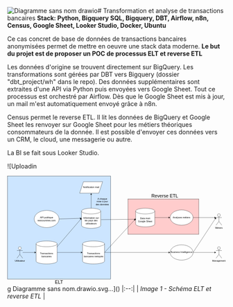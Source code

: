 ![Diagramme sans nom drawio](https://github.com/user-attachments/assets/e4c15486-51a7-4c6b-8646-8259b60a55fe)# Transformation et analyse de transactions bancaires
**Stack: Python, Bigquery SQL, Bigquery, DBT, Airflow, n8n, Census, Google Sheet, Looker Studio, Docker, Ubuntu**

Ce cas concret de base de données de transactions bancaires anonymisées permet de mettre en oeuvre une stack data moderne.
**Le but du projet est de proposer un POC de processus ELT et reverse ETL**

Les données d'origine se trouvent directement sur BigQuery.
Les transformations sont gérées par DBT vers Bigquery (dossier "dbt_project/wh" dans le repo).
Des données supplémentaires sont extraites d'une API via Python puis envoyées vers Google Sheet.
Tout ce processus est orchestré par Airflow.
Dès que le Google Sheet est mis à jour, un mail m'est automatiquement envoyé grâce à n8n.

Census permet le reverse ETL.
Il lit les données de BigQuery et Google Sheet les renvoyer sur Google Sheet pour les métiers théoriques consommateurs de la donnée.
Il est possible d'envoyer ces données vers un CRM, le cloud, une messagerie ou autre.

La BI se fait sous Looker Studio.

![Uploadin<?xml version="1.0" encoding="UTF-8"?>
<!-- Do not edit this file with editors other than draw.io -->
<!DOCTYPE svg PUBLIC "-//W3C//DTD SVG 1.1//EN" "http://www.w3.org/Graphics/SVG/1.1/DTD/svg11.dtd">
<svg xmlns="http://www.w3.org/2000/svg" style="background: transparent; background-color: transparent; color-scheme: light dark;" xmlns:xlink="http://www.w3.org/1999/xlink" version="1.1" width="1141px" height="571px" viewBox="-0.5 -0.5 1141 571" content="&lt;mxfile host=&quot;app.diagrams.net&quot; agent=&quot;Mozilla/5.0 (Windows NT 10.0; Win64; x64) AppleWebKit/537.36 (KHTML, like Gecko) Chrome/135.0.0.0 Safari/537.36&quot; version=&quot;26.2.14&quot;&gt;&#10;  &lt;diagram name=&quot;Page-1&quot; id=&quot;ipD4jxXECs1wtqNWCspB&quot;&gt;&#10;    &lt;mxGraphModel dx=&quot;2253&quot; dy=&quot;789&quot; grid=&quot;1&quot; gridSize=&quot;10&quot; guides=&quot;1&quot; tooltips=&quot;1&quot; connect=&quot;1&quot; arrows=&quot;1&quot; fold=&quot;1&quot; page=&quot;1&quot; pageScale=&quot;1&quot; pageWidth=&quot;827&quot; pageHeight=&quot;1169&quot; math=&quot;0&quot; shadow=&quot;0&quot;&gt;&#10;      &lt;root&gt;&#10;        &lt;mxCell id=&quot;0&quot; /&gt;&#10;        &lt;mxCell id=&quot;1&quot; parent=&quot;0&quot; /&gt;&#10;        &lt;mxCell id=&quot;7yiwhZhiULRrX0j6AgJX-42&quot; value=&quot;&quot; style=&quot;rounded=0;whiteSpace=wrap;html=1;fillColor=#FFCCCC;&quot; vertex=&quot;1&quot; parent=&quot;1&quot;&gt;&#10;          &lt;mxGeometry x=&quot;510&quot; y=&quot;120&quot; width=&quot;370&quot; height=&quot;185&quot; as=&quot;geometry&quot; /&gt;&#10;        &lt;/mxCell&gt;&#10;        &lt;mxCell id=&quot;7yiwhZhiULRrX0j6AgJX-38&quot; value=&quot;&quot; style=&quot;whiteSpace=wrap;html=1;aspect=fixed;fillColor=#CCE5FF;&quot; vertex=&quot;1&quot; parent=&quot;1&quot;&gt;&#10;          &lt;mxGeometry x=&quot;-120&quot; width=&quot;540&quot; height=&quot;540&quot; as=&quot;geometry&quot; /&gt;&#10;        &lt;/mxCell&gt;&#10;        &lt;mxCell id=&quot;7yiwhZhiULRrX0j6AgJX-1&quot; value=&quot;API publique&amp;lt;div&amp;gt;restcountries.com&amp;lt;/div&amp;gt;&quot; style=&quot;ellipse;whiteSpace=wrap;html=1;&quot; vertex=&quot;1&quot; parent=&quot;1&quot;&gt;&#10;          &lt;mxGeometry x=&quot;20&quot; y=&quot;180&quot; width=&quot;130&quot; height=&quot;90&quot; as=&quot;geometry&quot; /&gt;&#10;        &lt;/mxCell&gt;&#10;        &lt;mxCell id=&quot;7yiwhZhiULRrX0j6AgJX-2&quot; value=&quot;Transactions bancaires&quot; style=&quot;shape=cylinder3;whiteSpace=wrap;html=1;boundedLbl=1;backgroundOutline=1;size=15;&quot; vertex=&quot;1&quot; parent=&quot;1&quot;&gt;&#10;          &lt;mxGeometry x=&quot;30&quot; y=&quot;340&quot; width=&quot;110&quot; height=&quot;120&quot; as=&quot;geometry&quot; /&gt;&#10;        &lt;/mxCell&gt;&#10;        &lt;mxCell id=&quot;7yiwhZhiULRrX0j6AgJX-3&quot; value=&quot;Information sur les pays des utilisateurs&quot; style=&quot;shape=cylinder3;whiteSpace=wrap;html=1;boundedLbl=1;backgroundOutline=1;size=15;&quot; vertex=&quot;1&quot; parent=&quot;1&quot;&gt;&#10;          &lt;mxGeometry x=&quot;267.5&quot; y=&quot;168.75&quot; width=&quot;100&quot; height=&quot;105&quot; as=&quot;geometry&quot; /&gt;&#10;        &lt;/mxCell&gt;&#10;        &lt;mxCell id=&quot;7yiwhZhiULRrX0j6AgJX-21&quot; style=&quot;edgeStyle=orthogonalEdgeStyle;rounded=0;orthogonalLoop=1;jettySize=auto;html=1;entryX=0;entryY=0.5;entryDx=0;entryDy=0;&quot; edge=&quot;1&quot; parent=&quot;1&quot; source=&quot;7yiwhZhiULRrX0j6AgJX-4&quot; target=&quot;7yiwhZhiULRrX0j6AgJX-12&quot;&gt;&#10;          &lt;mxGeometry relative=&quot;1&quot; as=&quot;geometry&quot; /&gt;&#10;        &lt;/mxCell&gt;&#10;        &lt;mxCell id=&quot;7yiwhZhiULRrX0j6AgJX-4&quot; value=&quot;Transactions bancaires nettoyée&quot; style=&quot;shape=cylinder3;whiteSpace=wrap;html=1;boundedLbl=1;backgroundOutline=1;size=15;&quot; vertex=&quot;1&quot; parent=&quot;1&quot;&gt;&#10;          &lt;mxGeometry x=&quot;272.5&quot; y=&quot;340&quot; width=&quot;115&quot; height=&quot;120&quot; as=&quot;geometry&quot; /&gt;&#10;        &lt;/mxCell&gt;&#10;        &lt;mxCell id=&quot;7yiwhZhiULRrX0j6AgJX-6&quot; value=&quot;&quot; style=&quot;endArrow=classic;html=1;rounded=0;entryX=0;entryY=0.5;entryDx=0;entryDy=0;entryPerimeter=0;exitX=0.982;exitY=0.267;exitDx=0;exitDy=0;exitPerimeter=0;&quot; edge=&quot;1&quot; parent=&quot;1&quot; source=&quot;7yiwhZhiULRrX0j6AgJX-2&quot; target=&quot;7yiwhZhiULRrX0j6AgJX-3&quot;&gt;&#10;          &lt;mxGeometry width=&quot;50&quot; height=&quot;50&quot; relative=&quot;1&quot; as=&quot;geometry&quot;&gt;&#10;            &lt;mxPoint x=&quot;140&quot; y=&quot;360&quot; as=&quot;sourcePoint&quot; /&gt;&#10;            &lt;mxPoint x=&quot;190&quot; y=&quot;310&quot; as=&quot;targetPoint&quot; /&gt;&#10;          &lt;/mxGeometry&gt;&#10;        &lt;/mxCell&gt;&#10;        &lt;mxCell id=&quot;7yiwhZhiULRrX0j6AgJX-7&quot; value=&quot;&quot; style=&quot;endArrow=classic;html=1;rounded=0;exitX=1;exitY=0.5;exitDx=0;exitDy=0;entryX=0;entryY=0.5;entryDx=0;entryDy=0;entryPerimeter=0;&quot; edge=&quot;1&quot; parent=&quot;1&quot; source=&quot;7yiwhZhiULRrX0j6AgJX-1&quot; target=&quot;7yiwhZhiULRrX0j6AgJX-3&quot;&gt;&#10;          &lt;mxGeometry width=&quot;50&quot; height=&quot;50&quot; relative=&quot;1&quot; as=&quot;geometry&quot;&gt;&#10;            &lt;mxPoint x=&quot;180&quot; y=&quot;180&quot; as=&quot;sourcePoint&quot; /&gt;&#10;            &lt;mxPoint x=&quot;230&quot; y=&quot;130&quot; as=&quot;targetPoint&quot; /&gt;&#10;          &lt;/mxGeometry&gt;&#10;        &lt;/mxCell&gt;&#10;        &lt;mxCell id=&quot;7yiwhZhiULRrX0j6AgJX-8&quot; value=&quot;Notification mail&quot; style=&quot;shape=parallelogram;perimeter=parallelogramPerimeter;whiteSpace=wrap;html=1;fixedSize=1;&quot; vertex=&quot;1&quot; parent=&quot;1&quot;&gt;&#10;          &lt;mxGeometry x=&quot;257.5&quot; y=&quot;30&quot; width=&quot;120&quot; height=&quot;60&quot; as=&quot;geometry&quot; /&gt;&#10;        &lt;/mxCell&gt;&#10;        &lt;mxCell id=&quot;7yiwhZhiULRrX0j6AgJX-9&quot; value=&quot;&quot; style=&quot;endArrow=classic;html=1;rounded=0;exitX=0.5;exitY=0;exitDx=0;exitDy=0;exitPerimeter=0;entryX=0.5;entryY=1;entryDx=0;entryDy=0;&quot; edge=&quot;1&quot; parent=&quot;1&quot; source=&quot;7yiwhZhiULRrX0j6AgJX-3&quot; target=&quot;7yiwhZhiULRrX0j6AgJX-8&quot;&gt;&#10;          &lt;mxGeometry width=&quot;50&quot; height=&quot;50&quot; relative=&quot;1&quot; as=&quot;geometry&quot;&gt;&#10;            &lt;mxPoint x=&quot;390&quot; y=&quot;430&quot; as=&quot;sourcePoint&quot; /&gt;&#10;            &lt;mxPoint x=&quot;440&quot; y=&quot;380&quot; as=&quot;targetPoint&quot; /&gt;&#10;          &lt;/mxGeometry&gt;&#10;        &lt;/mxCell&gt;&#10;        &lt;mxCell id=&quot;7yiwhZhiULRrX0j6AgJX-10&quot; value=&quot;A chaque mise à jour des données&quot; style=&quot;text;html=1;align=center;verticalAlign=middle;whiteSpace=wrap;rounded=0;&quot; vertex=&quot;1&quot; parent=&quot;1&quot;&gt;&#10;          &lt;mxGeometry x=&quot;340&quot; y=&quot;120&quot; width=&quot;72.5&quot; height=&quot;30&quot; as=&quot;geometry&quot; /&gt;&#10;        &lt;/mxCell&gt;&#10;        &lt;mxCell id=&quot;7yiwhZhiULRrX0j6AgJX-33&quot; style=&quot;edgeStyle=orthogonalEdgeStyle;rounded=0;orthogonalLoop=1;jettySize=auto;html=1;&quot; edge=&quot;1&quot; parent=&quot;1&quot; source=&quot;7yiwhZhiULRrX0j6AgJX-12&quot; target=&quot;7yiwhZhiULRrX0j6AgJX-32&quot;&gt;&#10;          &lt;mxGeometry relative=&quot;1&quot; as=&quot;geometry&quot; /&gt;&#10;        &lt;/mxCell&gt;&#10;        &lt;mxCell id=&quot;7yiwhZhiULRrX0j6AgJX-12&quot; value=&quot;Business Intelligence&quot; style=&quot;ellipse;whiteSpace=wrap;html=1;&quot; vertex=&quot;1&quot; parent=&quot;1&quot;&gt;&#10;          &lt;mxGeometry x=&quot;730&quot; y=&quot;360&quot; width=&quot;120&quot; height=&quot;80&quot; as=&quot;geometry&quot; /&gt;&#10;        &lt;/mxCell&gt;&#10;        &lt;mxCell id=&quot;7yiwhZhiULRrX0j6AgJX-14&quot; value=&quot;&quot; style=&quot;endArrow=classic;html=1;rounded=0;exitX=1;exitY=0.5;exitDx=0;exitDy=0;exitPerimeter=0;entryX=-0.01;entryY=0.579;entryDx=0;entryDy=0;entryPerimeter=0;&quot; edge=&quot;1&quot; parent=&quot;1&quot; source=&quot;7yiwhZhiULRrX0j6AgJX-4&quot; target=&quot;7yiwhZhiULRrX0j6AgJX-16&quot;&gt;&#10;          &lt;mxGeometry width=&quot;50&quot; height=&quot;50&quot; relative=&quot;1&quot; as=&quot;geometry&quot;&gt;&#10;            &lt;mxPoint x=&quot;390&quot; y=&quot;430&quot; as=&quot;sourcePoint&quot; /&gt;&#10;            &lt;mxPoint x=&quot;560&quot; y=&quot;220&quot; as=&quot;targetPoint&quot; /&gt;&#10;          &lt;/mxGeometry&gt;&#10;        &lt;/mxCell&gt;&#10;        &lt;mxCell id=&quot;7yiwhZhiULRrX0j6AgJX-16&quot; value=&quot;Data mart&amp;lt;div&amp;gt;Google Sheet&amp;lt;/div&amp;gt;&quot; style=&quot;shape=cylinder3;whiteSpace=wrap;html=1;boundedLbl=1;backgroundOutline=1;size=15;&quot; vertex=&quot;1&quot; parent=&quot;1&quot;&gt;&#10;          &lt;mxGeometry x=&quot;550&quot; y=&quot;168.75&quot; width=&quot;100&quot; height=&quot;97.5&quot; as=&quot;geometry&quot; /&gt;&#10;        &lt;/mxCell&gt;&#10;        &lt;mxCell id=&quot;7yiwhZhiULRrX0j6AgJX-17&quot; value=&quot;&quot; style=&quot;endArrow=classic;html=1;rounded=0;entryX=0.03;entryY=0.59;entryDx=0;entryDy=0;entryPerimeter=0;exitX=1.02;exitY=0.567;exitDx=0;exitDy=0;exitPerimeter=0;&quot; edge=&quot;1&quot; parent=&quot;1&quot; source=&quot;7yiwhZhiULRrX0j6AgJX-3&quot; target=&quot;7yiwhZhiULRrX0j6AgJX-16&quot;&gt;&#10;          &lt;mxGeometry width=&quot;50&quot; height=&quot;50&quot; relative=&quot;1&quot; as=&quot;geometry&quot;&gt;&#10;            &lt;mxPoint x=&quot;390&quot; y=&quot;430&quot; as=&quot;sourcePoint&quot; /&gt;&#10;            &lt;mxPoint x=&quot;440&quot; y=&quot;380&quot; as=&quot;targetPoint&quot; /&gt;&#10;          &lt;/mxGeometry&gt;&#10;        &lt;/mxCell&gt;&#10;        &lt;mxCell id=&quot;7yiwhZhiULRrX0j6AgJX-19&quot; value=&quot;Analyses métiers&quot; style=&quot;ellipse;whiteSpace=wrap;html=1;&quot; vertex=&quot;1&quot; parent=&quot;1&quot;&gt;&#10;          &lt;mxGeometry x=&quot;730&quot; y=&quot;177.5&quot; width=&quot;120&quot; height=&quot;80&quot; as=&quot;geometry&quot; /&gt;&#10;        &lt;/mxCell&gt;&#10;        &lt;mxCell id=&quot;7yiwhZhiULRrX0j6AgJX-20&quot; value=&quot;&quot; style=&quot;endArrow=classic;html=1;rounded=0;entryX=0;entryY=0.5;entryDx=0;entryDy=0;exitX=1;exitY=0.5;exitDx=0;exitDy=0;exitPerimeter=0;&quot; edge=&quot;1&quot; parent=&quot;1&quot; source=&quot;7yiwhZhiULRrX0j6AgJX-16&quot; target=&quot;7yiwhZhiULRrX0j6AgJX-19&quot;&gt;&#10;          &lt;mxGeometry width=&quot;50&quot; height=&quot;50&quot; relative=&quot;1&quot; as=&quot;geometry&quot;&gt;&#10;            &lt;mxPoint x=&quot;390&quot; y=&quot;430&quot; as=&quot;sourcePoint&quot; /&gt;&#10;            &lt;mxPoint x=&quot;440&quot; y=&quot;380&quot; as=&quot;targetPoint&quot; /&gt;&#10;          &lt;/mxGeometry&gt;&#10;        &lt;/mxCell&gt;&#10;        &lt;mxCell id=&quot;7yiwhZhiULRrX0j6AgJX-22&quot; style=&quot;edgeStyle=orthogonalEdgeStyle;rounded=0;orthogonalLoop=1;jettySize=auto;html=1;entryX=0;entryY=0.5;entryDx=0;entryDy=0;entryPerimeter=0;&quot; edge=&quot;1&quot; parent=&quot;1&quot; source=&quot;7yiwhZhiULRrX0j6AgJX-2&quot; target=&quot;7yiwhZhiULRrX0j6AgJX-4&quot;&gt;&#10;          &lt;mxGeometry relative=&quot;1&quot; as=&quot;geometry&quot; /&gt;&#10;        &lt;/mxCell&gt;&#10;        &lt;mxCell id=&quot;7yiwhZhiULRrX0j6AgJX-23&quot; value=&quot;Utilisateur&quot; style=&quot;shape=umlActor;verticalLabelPosition=bottom;verticalAlign=top;html=1;outlineConnect=0;&quot; vertex=&quot;1&quot; parent=&quot;1&quot;&gt;&#10;          &lt;mxGeometry x=&quot;-70&quot; y=&quot;370&quot; width=&quot;30&quot; height=&quot;60&quot; as=&quot;geometry&quot; /&gt;&#10;        &lt;/mxCell&gt;&#10;        &lt;mxCell id=&quot;7yiwhZhiULRrX0j6AgJX-29&quot; style=&quot;edgeStyle=orthogonalEdgeStyle;rounded=0;orthogonalLoop=1;jettySize=auto;html=1;entryX=0;entryY=0.5;entryDx=0;entryDy=0;entryPerimeter=0;&quot; edge=&quot;1&quot; parent=&quot;1&quot; source=&quot;7yiwhZhiULRrX0j6AgJX-23&quot; target=&quot;7yiwhZhiULRrX0j6AgJX-2&quot;&gt;&#10;          &lt;mxGeometry relative=&quot;1&quot; as=&quot;geometry&quot; /&gt;&#10;        &lt;/mxCell&gt;&#10;        &lt;mxCell id=&quot;7yiwhZhiULRrX0j6AgJX-30&quot; value=&quot;Métiers&quot; style=&quot;shape=umlActor;verticalLabelPosition=bottom;verticalAlign=top;html=1;outlineConnect=0;&quot; vertex=&quot;1&quot; parent=&quot;1&quot;&gt;&#10;          &lt;mxGeometry x=&quot;970&quot; y=&quot;197.5&quot; width=&quot;30&quot; height=&quot;60&quot; as=&quot;geometry&quot; /&gt;&#10;        &lt;/mxCell&gt;&#10;        &lt;mxCell id=&quot;7yiwhZhiULRrX0j6AgJX-31&quot; style=&quot;edgeStyle=orthogonalEdgeStyle;rounded=0;orthogonalLoop=1;jettySize=auto;html=1;entryX=0;entryY=0.3333333333333333;entryDx=0;entryDy=0;entryPerimeter=0;&quot; edge=&quot;1&quot; parent=&quot;1&quot; source=&quot;7yiwhZhiULRrX0j6AgJX-19&quot; target=&quot;7yiwhZhiULRrX0j6AgJX-30&quot;&gt;&#10;          &lt;mxGeometry relative=&quot;1&quot; as=&quot;geometry&quot; /&gt;&#10;        &lt;/mxCell&gt;&#10;        &lt;mxCell id=&quot;7yiwhZhiULRrX0j6AgJX-32&quot; value=&quot;&amp;lt;div&amp;gt;Management&amp;lt;/div&amp;gt;&amp;lt;div&amp;gt;&amp;lt;br&amp;gt;&amp;lt;/div&amp;gt;&quot; style=&quot;shape=umlActor;verticalLabelPosition=bottom;verticalAlign=top;html=1;outlineConnect=0;&quot; vertex=&quot;1&quot; parent=&quot;1&quot;&gt;&#10;          &lt;mxGeometry x=&quot;970&quot; y=&quot;370&quot; width=&quot;30&quot; height=&quot;60&quot; as=&quot;geometry&quot; /&gt;&#10;        &lt;/mxCell&gt;&#10;        &lt;mxCell id=&quot;7yiwhZhiULRrX0j6AgJX-35&quot; value=&quot;&quot; style=&quot;endArrow=classic;html=1;rounded=0;exitX=1;exitY=0.5;exitDx=0;exitDy=0;entryX=0;entryY=0.3333333333333333;entryDx=0;entryDy=0;entryPerimeter=0;&quot; edge=&quot;1&quot; parent=&quot;1&quot; source=&quot;7yiwhZhiULRrX0j6AgJX-12&quot; target=&quot;7yiwhZhiULRrX0j6AgJX-30&quot;&gt;&#10;          &lt;mxGeometry width=&quot;50&quot; height=&quot;50&quot; relative=&quot;1&quot; as=&quot;geometry&quot;&gt;&#10;            &lt;mxPoint x=&quot;810&quot; y=&quot;378.75&quot; as=&quot;sourcePoint&quot; /&gt;&#10;            &lt;mxPoint x=&quot;940&quot; y=&quot;240&quot; as=&quot;targetPoint&quot; /&gt;&#10;          &lt;/mxGeometry&gt;&#10;        &lt;/mxCell&gt;&#10;        &lt;mxCell id=&quot;7yiwhZhiULRrX0j6AgJX-40&quot; value=&quot;&amp;lt;font style=&amp;quot;font-size: 24px;&amp;quot;&amp;gt;ELT&amp;lt;/font&amp;gt;&quot; style=&quot;text;html=1;align=center;verticalAlign=middle;whiteSpace=wrap;rounded=0;&quot; vertex=&quot;1&quot; parent=&quot;1&quot;&gt;&#10;          &lt;mxGeometry x=&quot;120&quot; y=&quot;540&quot; width=&quot;60&quot; height=&quot;30&quot; as=&quot;geometry&quot; /&gt;&#10;        &lt;/mxCell&gt;&#10;        &lt;mxCell id=&quot;7yiwhZhiULRrX0j6AgJX-43&quot; value=&quot;&amp;lt;font style=&amp;quot;font-size: 24px;&amp;quot;&amp;gt;Reverse ETL&amp;lt;/font&amp;gt;&quot; style=&quot;text;html=1;align=center;verticalAlign=middle;whiteSpace=wrap;rounded=0;&quot; vertex=&quot;1&quot; parent=&quot;1&quot;&gt;&#10;          &lt;mxGeometry x=&quot;600&quot; y=&quot;90&quot; width=&quot;205&quot; height=&quot;30&quot; as=&quot;geometry&quot; /&gt;&#10;        &lt;/mxCell&gt;&#10;      &lt;/root&gt;&#10;    &lt;/mxGraphModel&gt;&#10;  &lt;/diagram&gt;&#10;&lt;/mxfile&gt;&#10;"><defs/><g><g data-cell-id="0"><g data-cell-id="1"><g data-cell-id="7yiwhZhiULRrX0j6AgJX-42"><g><rect x="630" y="120" width="370" height="185" fill="#ffcccc" stroke="#000000" pointer-events="all" style="fill: light-dark(rgb(255, 204, 204), rgb(87, 43, 43)); stroke: light-dark(rgb(0, 0, 0), rgb(255, 255, 255));"/></g></g><g data-cell-id="7yiwhZhiULRrX0j6AgJX-38"><g><rect x="0" y="0" width="540" height="540" fill="#cce5ff" stroke="#000000" pointer-events="all" style="fill: light-dark(rgb(204, 229, 255), rgb(24, 46, 68)); stroke: light-dark(rgb(0, 0, 0), rgb(255, 255, 255));"/></g></g><g data-cell-id="7yiwhZhiULRrX0j6AgJX-1"><g><ellipse cx="205" cy="225" rx="65" ry="45" fill="#ffffff" stroke="#000000" pointer-events="all" style="fill: light-dark(#ffffff, var(--ge-dark-color, #121212)); stroke: light-dark(rgb(0, 0, 0), rgb(255, 255, 255));"/></g><g><g transform="translate(-0.5 -0.5)"><switch><foreignObject style="overflow: visible; text-align: left;" pointer-events="none" width="100%" height="100%" requiredFeatures="http://www.w3.org/TR/SVG11/feature#Extensibility"><div xmlns="http://www.w3.org/1999/xhtml" style="display: flex; align-items: unsafe center; justify-content: unsafe center; width: 128px; height: 1px; padding-top: 225px; margin-left: 141px;"><div style="box-sizing: border-box; font-size: 0; text-align: center; color: #000000; "><div style="display: inline-block; font-size: 12px; font-family: &quot;Helvetica&quot;; color: light-dark(#000000, #ffffff); line-height: 1.2; pointer-events: all; white-space: normal; word-wrap: normal; ">API publique<div>restcountries.com</div></div></div></div></foreignObject><text x="205" y="229" fill="light-dark(#000000, #ffffff)" font-family="&quot;Helvetica&quot;" font-size="12px" text-anchor="middle">API publique...</text></switch></g></g></g><g data-cell-id="7yiwhZhiULRrX0j6AgJX-2"><g><path d="M 150 355 C 150 346.72 174.62 340 205 340 C 219.59 340 233.58 341.58 243.89 344.39 C 254.21 347.21 260 351.02 260 355 L 260 445 C 260 453.28 235.38 460 205 460 C 174.62 460 150 453.28 150 445 Z" fill="#ffffff" stroke="#000000" stroke-miterlimit="10" pointer-events="all" style="fill: light-dark(#ffffff, var(--ge-dark-color, #121212)); stroke: light-dark(rgb(0, 0, 0), rgb(255, 255, 255));"/><path d="M 260 355 C 260 363.28 235.38 370 205 370 C 174.62 370 150 363.28 150 355" fill="none" stroke="#000000" stroke-miterlimit="10" pointer-events="all" style="stroke: light-dark(rgb(0, 0, 0), rgb(255, 255, 255));"/></g><g><g transform="translate(-0.5 -0.5)"><switch><foreignObject style="overflow: visible; text-align: left;" pointer-events="none" width="100%" height="100%" requiredFeatures="http://www.w3.org/TR/SVG11/feature#Extensibility"><div xmlns="http://www.w3.org/1999/xhtml" style="display: flex; align-items: unsafe center; justify-content: unsafe center; width: 108px; height: 1px; padding-top: 413px; margin-left: 151px;"><div style="box-sizing: border-box; font-size: 0; text-align: center; color: #000000; "><div style="display: inline-block; font-size: 12px; font-family: &quot;Helvetica&quot;; color: light-dark(#000000, #ffffff); line-height: 1.2; pointer-events: all; white-space: normal; word-wrap: normal; ">Transactions bancaires</div></div></div></foreignObject><text x="205" y="416" fill="light-dark(#000000, #ffffff)" font-family="&quot;Helvetica&quot;" font-size="12px" text-anchor="middle">Transactions banca...</text></switch></g></g></g><g data-cell-id="7yiwhZhiULRrX0j6AgJX-3"><g><path d="M 387.5 183.75 C 387.5 175.47 409.89 168.75 437.5 168.75 C 450.76 168.75 463.48 170.33 472.86 173.14 C 482.23 175.96 487.5 179.77 487.5 183.75 L 487.5 258.75 C 487.5 267.03 465.11 273.75 437.5 273.75 C 409.89 273.75 387.5 267.03 387.5 258.75 Z" fill="#ffffff" stroke="#000000" stroke-miterlimit="10" pointer-events="all" style="fill: light-dark(#ffffff, var(--ge-dark-color, #121212)); stroke: light-dark(rgb(0, 0, 0), rgb(255, 255, 255));"/><path d="M 487.5 183.75 C 487.5 192.03 465.11 198.75 437.5 198.75 C 409.89 198.75 387.5 192.03 387.5 183.75" fill="none" stroke="#000000" stroke-miterlimit="10" pointer-events="all" style="stroke: light-dark(rgb(0, 0, 0), rgb(255, 255, 255));"/></g><g><g transform="translate(-0.5 -0.5)"><switch><foreignObject style="overflow: visible; text-align: left;" pointer-events="none" width="100%" height="100%" requiredFeatures="http://www.w3.org/TR/SVG11/feature#Extensibility"><div xmlns="http://www.w3.org/1999/xhtml" style="display: flex; align-items: unsafe center; justify-content: unsafe center; width: 98px; height: 1px; padding-top: 234px; margin-left: 389px;"><div style="box-sizing: border-box; font-size: 0; text-align: center; color: #000000; "><div style="display: inline-block; font-size: 12px; font-family: &quot;Helvetica&quot;; color: light-dark(#000000, #ffffff); line-height: 1.2; pointer-events: all; white-space: normal; word-wrap: normal; ">Information sur les pays des utilisateurs</div></div></div></foreignObject><text x="438" y="237" fill="light-dark(#000000, #ffffff)" font-family="&quot;Helvetica&quot;" font-size="12px" text-anchor="middle">Information sur...</text></switch></g></g></g><g data-cell-id="7yiwhZhiULRrX0j6AgJX-21"><g><path d="M 507.5 400 L 843.63 400" fill="none" stroke="#000000" stroke-miterlimit="10" pointer-events="stroke" style="stroke: light-dark(rgb(0, 0, 0), rgb(255, 255, 255));"/><path d="M 848.88 400 L 841.88 403.5 L 843.63 400 L 841.88 396.5 Z" fill="#000000" stroke="#000000" stroke-miterlimit="10" pointer-events="all" style="fill: light-dark(rgb(0, 0, 0), rgb(255, 255, 255)); stroke: light-dark(rgb(0, 0, 0), rgb(255, 255, 255));"/></g></g><g data-cell-id="7yiwhZhiULRrX0j6AgJX-4"><g><path d="M 392.5 355 C 392.5 346.72 418.24 340 450 340 C 465.25 340 479.88 341.58 490.66 344.39 C 501.44 347.21 507.5 351.02 507.5 355 L 507.5 445 C 507.5 453.28 481.76 460 450 460 C 418.24 460 392.5 453.28 392.5 445 Z" fill="#ffffff" stroke="#000000" stroke-miterlimit="10" pointer-events="all" style="fill: light-dark(#ffffff, var(--ge-dark-color, #121212)); stroke: light-dark(rgb(0, 0, 0), rgb(255, 255, 255));"/><path d="M 507.5 355 C 507.5 363.28 481.76 370 450 370 C 418.24 370 392.5 363.28 392.5 355" fill="none" stroke="#000000" stroke-miterlimit="10" pointer-events="all" style="stroke: light-dark(rgb(0, 0, 0), rgb(255, 255, 255));"/></g><g><g transform="translate(-0.5 -0.5)"><switch><foreignObject style="overflow: visible; text-align: left;" pointer-events="none" width="100%" height="100%" requiredFeatures="http://www.w3.org/TR/SVG11/feature#Extensibility"><div xmlns="http://www.w3.org/1999/xhtml" style="display: flex; align-items: unsafe center; justify-content: unsafe center; width: 113px; height: 1px; padding-top: 413px; margin-left: 394px;"><div style="box-sizing: border-box; font-size: 0; text-align: center; color: #000000; "><div style="display: inline-block; font-size: 12px; font-family: &quot;Helvetica&quot;; color: light-dark(#000000, #ffffff); line-height: 1.2; pointer-events: all; white-space: normal; word-wrap: normal; ">Transactions bancaires nettoyée</div></div></div></foreignObject><text x="450" y="416" fill="light-dark(#000000, #ffffff)" font-family="&quot;Helvetica&quot;" font-size="12px" text-anchor="middle">Transactions bancai...</text></switch></g></g></g><g data-cell-id="7yiwhZhiULRrX0j6AgJX-6"><g><path d="M 258.02 372.04 L 383.35 226.08" fill="none" stroke="#000000" stroke-miterlimit="10" pointer-events="stroke" style="stroke: light-dark(rgb(0, 0, 0), rgb(255, 255, 255));"/><path d="M 386.77 222.1 L 384.87 229.69 L 383.35 226.08 L 379.56 225.13 Z" fill="#000000" stroke="#000000" stroke-miterlimit="10" pointer-events="all" style="fill: light-dark(rgb(0, 0, 0), rgb(255, 255, 255)); stroke: light-dark(rgb(0, 0, 0), rgb(255, 255, 255));"/></g></g><g data-cell-id="7yiwhZhiULRrX0j6AgJX-7"><g><path d="M 270 225 L 381.14 221.45" fill="none" stroke="#000000" stroke-miterlimit="10" pointer-events="stroke" style="stroke: light-dark(rgb(0, 0, 0), rgb(255, 255, 255));"/><path d="M 386.38 221.29 L 379.5 225.01 L 381.14 221.45 L 379.27 218.01 Z" fill="#000000" stroke="#000000" stroke-miterlimit="10" pointer-events="all" style="fill: light-dark(rgb(0, 0, 0), rgb(255, 255, 255)); stroke: light-dark(rgb(0, 0, 0), rgb(255, 255, 255));"/></g></g><g data-cell-id="7yiwhZhiULRrX0j6AgJX-8"><g><path d="M 377.5 90 L 397.5 30 L 497.5 30 L 477.5 90 Z" fill="#ffffff" stroke="#000000" stroke-miterlimit="10" pointer-events="all" style="fill: light-dark(#ffffff, var(--ge-dark-color, #121212)); stroke: light-dark(rgb(0, 0, 0), rgb(255, 255, 255));"/></g><g><g transform="translate(-0.5 -0.5)"><switch><foreignObject style="overflow: visible; text-align: left;" pointer-events="none" width="100%" height="100%" requiredFeatures="http://www.w3.org/TR/SVG11/feature#Extensibility"><div xmlns="http://www.w3.org/1999/xhtml" style="display: flex; align-items: unsafe center; justify-content: unsafe center; width: 118px; height: 1px; padding-top: 60px; margin-left: 379px;"><div style="box-sizing: border-box; font-size: 0; text-align: center; color: #000000; "><div style="display: inline-block; font-size: 12px; font-family: &quot;Helvetica&quot;; color: light-dark(#000000, #ffffff); line-height: 1.2; pointer-events: all; white-space: normal; word-wrap: normal; ">Notification mail</div></div></div></foreignObject><text x="438" y="64" fill="light-dark(#000000, #ffffff)" font-family="&quot;Helvetica&quot;" font-size="12px" text-anchor="middle">Notification mail</text></switch></g></g></g><g data-cell-id="7yiwhZhiULRrX0j6AgJX-9"><g><path d="M 437.5 168.75 L 437.5 96.37" fill="none" stroke="#000000" stroke-miterlimit="10" pointer-events="stroke" style="stroke: light-dark(rgb(0, 0, 0), rgb(255, 255, 255));"/><path d="M 437.5 91.12 L 441 98.12 L 437.5 96.37 L 434 98.12 Z" fill="#000000" stroke="#000000" stroke-miterlimit="10" pointer-events="all" style="fill: light-dark(rgb(0, 0, 0), rgb(255, 255, 255)); stroke: light-dark(rgb(0, 0, 0), rgb(255, 255, 255));"/></g></g><g data-cell-id="7yiwhZhiULRrX0j6AgJX-10"><g><rect x="460" y="120" width="72.5" height="30" fill="none" stroke="none" pointer-events="all"/></g><g><g transform="translate(-0.5 -0.5)"><switch><foreignObject style="overflow: visible; text-align: left;" pointer-events="none" width="100%" height="100%" requiredFeatures="http://www.w3.org/TR/SVG11/feature#Extensibility"><div xmlns="http://www.w3.org/1999/xhtml" style="display: flex; align-items: unsafe center; justify-content: unsafe center; width: 71px; height: 1px; padding-top: 135px; margin-left: 461px;"><div style="box-sizing: border-box; font-size: 0; text-align: center; color: #000000; "><div style="display: inline-block; font-size: 12px; font-family: &quot;Helvetica&quot;; color: light-dark(#000000, #ffffff); line-height: 1.2; pointer-events: all; white-space: normal; word-wrap: normal; ">A chaque mise à jour des données</div></div></div></foreignObject><text x="496" y="139" fill="light-dark(#000000, #ffffff)" font-family="&quot;Helvetica&quot;" font-size="12px" text-anchor="middle">A chaque mis...</text></switch></g></g></g><g data-cell-id="7yiwhZhiULRrX0j6AgJX-33"><g><path d="M 970 400 L 1083.63 400" fill="none" stroke="#000000" stroke-miterlimit="10" pointer-events="stroke" style="stroke: light-dark(rgb(0, 0, 0), rgb(255, 255, 255));"/><path d="M 1088.88 400 L 1081.88 403.5 L 1083.63 400 L 1081.88 396.5 Z" fill="#000000" stroke="#000000" stroke-miterlimit="10" pointer-events="all" style="fill: light-dark(rgb(0, 0, 0), rgb(255, 255, 255)); stroke: light-dark(rgb(0, 0, 0), rgb(255, 255, 255));"/></g></g><g data-cell-id="7yiwhZhiULRrX0j6AgJX-12"><g><ellipse cx="910" cy="400" rx="60" ry="40" fill="#ffffff" stroke="#000000" pointer-events="all" style="fill: light-dark(#ffffff, var(--ge-dark-color, #121212)); stroke: light-dark(rgb(0, 0, 0), rgb(255, 255, 255));"/></g><g><g transform="translate(-0.5 -0.5)"><switch><foreignObject style="overflow: visible; text-align: left;" pointer-events="none" width="100%" height="100%" requiredFeatures="http://www.w3.org/TR/SVG11/feature#Extensibility"><div xmlns="http://www.w3.org/1999/xhtml" style="display: flex; align-items: unsafe center; justify-content: unsafe center; width: 118px; height: 1px; padding-top: 400px; margin-left: 851px;"><div style="box-sizing: border-box; font-size: 0; text-align: center; color: #000000; "><div style="display: inline-block; font-size: 12px; font-family: &quot;Helvetica&quot;; color: light-dark(#000000, #ffffff); line-height: 1.2; pointer-events: all; white-space: normal; word-wrap: normal; ">Business Intelligence</div></div></div></foreignObject><text x="910" y="404" fill="light-dark(#000000, #ffffff)" font-family="&quot;Helvetica&quot;" font-size="12px" text-anchor="middle">Business Intelligence</text></switch></g></g></g><g data-cell-id="7yiwhZhiULRrX0j6AgJX-14"><g><path d="M 507.5 400 L 664.68 229.88" fill="none" stroke="#000000" stroke-miterlimit="10" pointer-events="stroke" style="stroke: light-dark(rgb(0, 0, 0), rgb(255, 255, 255));"/><path d="M 668.24 226.02 L 666.06 233.54 L 664.68 229.88 L 660.92 228.79 Z" fill="#000000" stroke="#000000" stroke-miterlimit="10" pointer-events="all" style="fill: light-dark(rgb(0, 0, 0), rgb(255, 255, 255)); stroke: light-dark(rgb(0, 0, 0), rgb(255, 255, 255));"/></g></g><g data-cell-id="7yiwhZhiULRrX0j6AgJX-16"><g><path d="M 670 183.75 C 670 175.47 692.39 168.75 720 168.75 C 733.26 168.75 745.98 170.33 755.36 173.14 C 764.73 175.96 770 179.77 770 183.75 L 770 251.25 C 770 259.53 747.61 266.25 720 266.25 C 692.39 266.25 670 259.53 670 251.25 Z" fill="#ffffff" stroke="#000000" stroke-miterlimit="10" pointer-events="all" style="fill: light-dark(#ffffff, var(--ge-dark-color, #121212)); stroke: light-dark(rgb(0, 0, 0), rgb(255, 255, 255));"/><path d="M 770 183.75 C 770 192.03 747.61 198.75 720 198.75 C 692.39 198.75 670 192.03 670 183.75" fill="none" stroke="#000000" stroke-miterlimit="10" pointer-events="all" style="stroke: light-dark(rgb(0, 0, 0), rgb(255, 255, 255));"/></g><g><g transform="translate(-0.5 -0.5)"><switch><foreignObject style="overflow: visible; text-align: left;" pointer-events="none" width="100%" height="100%" requiredFeatures="http://www.w3.org/TR/SVG11/feature#Extensibility"><div xmlns="http://www.w3.org/1999/xhtml" style="display: flex; align-items: unsafe center; justify-content: unsafe center; width: 98px; height: 1px; padding-top: 230px; margin-left: 671px;"><div style="box-sizing: border-box; font-size: 0; text-align: center; color: #000000; "><div style="display: inline-block; font-size: 12px; font-family: &quot;Helvetica&quot;; color: light-dark(#000000, #ffffff); line-height: 1.2; pointer-events: all; white-space: normal; word-wrap: normal; ">Data mart<div>Google Sheet</div></div></div></div></foreignObject><text x="720" y="234" fill="light-dark(#000000, #ffffff)" font-family="&quot;Helvetica&quot;" font-size="12px" text-anchor="middle">Data mart...</text></switch></g></g></g><g data-cell-id="7yiwhZhiULRrX0j6AgJX-17"><g><path d="M 489.5 228.28 L 666.63 226.34" fill="none" stroke="#000000" stroke-miterlimit="10" pointer-events="stroke" style="stroke: light-dark(rgb(0, 0, 0), rgb(255, 255, 255));"/><path d="M 671.88 226.29 L 664.92 229.86 L 666.63 226.34 L 664.84 222.86 Z" fill="#000000" stroke="#000000" stroke-miterlimit="10" pointer-events="all" style="fill: light-dark(rgb(0, 0, 0), rgb(255, 255, 255)); stroke: light-dark(rgb(0, 0, 0), rgb(255, 255, 255));"/></g></g><g data-cell-id="7yiwhZhiULRrX0j6AgJX-19"><g><ellipse cx="910" cy="217.5" rx="60" ry="40" fill="#ffffff" stroke="#000000" pointer-events="all" style="fill: light-dark(#ffffff, var(--ge-dark-color, #121212)); stroke: light-dark(rgb(0, 0, 0), rgb(255, 255, 255));"/></g><g><g transform="translate(-0.5 -0.5)"><switch><foreignObject style="overflow: visible; text-align: left;" pointer-events="none" width="100%" height="100%" requiredFeatures="http://www.w3.org/TR/SVG11/feature#Extensibility"><div xmlns="http://www.w3.org/1999/xhtml" style="display: flex; align-items: unsafe center; justify-content: unsafe center; width: 118px; height: 1px; padding-top: 218px; margin-left: 851px;"><div style="box-sizing: border-box; font-size: 0; text-align: center; color: #000000; "><div style="display: inline-block; font-size: 12px; font-family: &quot;Helvetica&quot;; color: light-dark(#000000, #ffffff); line-height: 1.2; pointer-events: all; white-space: normal; word-wrap: normal; ">Analyses métiers</div></div></div></foreignObject><text x="910" y="221" fill="light-dark(#000000, #ffffff)" font-family="&quot;Helvetica&quot;" font-size="12px" text-anchor="middle">Analyses métiers</text></switch></g></g></g><g data-cell-id="7yiwhZhiULRrX0j6AgJX-20"><g><path d="M 770 217.5 L 843.63 217.5" fill="none" stroke="#000000" stroke-miterlimit="10" pointer-events="stroke" style="stroke: light-dark(rgb(0, 0, 0), rgb(255, 255, 255));"/><path d="M 848.88 217.5 L 841.88 221 L 843.63 217.5 L 841.88 214 Z" fill="#000000" stroke="#000000" stroke-miterlimit="10" pointer-events="all" style="fill: light-dark(rgb(0, 0, 0), rgb(255, 255, 255)); stroke: light-dark(rgb(0, 0, 0), rgb(255, 255, 255));"/></g></g><g data-cell-id="7yiwhZhiULRrX0j6AgJX-22"><g><path d="M 260 400 L 386.13 400" fill="none" stroke="#000000" stroke-miterlimit="10" pointer-events="stroke" style="stroke: light-dark(rgb(0, 0, 0), rgb(255, 255, 255));"/><path d="M 391.38 400 L 384.38 403.5 L 386.13 400 L 384.38 396.5 Z" fill="#000000" stroke="#000000" stroke-miterlimit="10" pointer-events="all" style="fill: light-dark(rgb(0, 0, 0), rgb(255, 255, 255)); stroke: light-dark(rgb(0, 0, 0), rgb(255, 255, 255));"/></g></g><g data-cell-id="7yiwhZhiULRrX0j6AgJX-23"><g><ellipse cx="65" cy="377.5" rx="7.5" ry="7.5" fill="#ffffff" stroke="#000000" pointer-events="all" style="fill: light-dark(#ffffff, var(--ge-dark-color, #121212)); stroke: light-dark(rgb(0, 0, 0), rgb(255, 255, 255));"/><path d="M 65 385 L 65 410 M 65 390 L 50 390 M 65 390 L 80 390 M 65 410 L 50 430 M 65 410 L 80 430" fill="none" stroke="#000000" stroke-miterlimit="10" pointer-events="all" style="stroke: light-dark(rgb(0, 0, 0), rgb(255, 255, 255));"/></g><g><g transform="translate(-0.5 -0.5)"><switch><foreignObject style="overflow: visible; text-align: left;" pointer-events="none" width="100%" height="100%" requiredFeatures="http://www.w3.org/TR/SVG11/feature#Extensibility"><div xmlns="http://www.w3.org/1999/xhtml" style="display: flex; align-items: unsafe flex-start; justify-content: unsafe center; width: 1px; height: 1px; padding-top: 437px; margin-left: 65px;"><div style="box-sizing: border-box; font-size: 0; text-align: center; color: #000000; "><div style="display: inline-block; font-size: 12px; font-family: &quot;Helvetica&quot;; color: light-dark(#000000, #ffffff); line-height: 1.2; pointer-events: all; white-space: nowrap; ">Utilisateur</div></div></div></foreignObject><text x="65" y="449" fill="light-dark(#000000, #ffffff)" font-family="&quot;Helvetica&quot;" font-size="12px" text-anchor="middle">Utili...</text></switch></g></g></g><g data-cell-id="7yiwhZhiULRrX0j6AgJX-29"><g><path d="M 80 400 L 143.63 400" fill="none" stroke="#000000" stroke-miterlimit="10" pointer-events="stroke" style="stroke: light-dark(rgb(0, 0, 0), rgb(255, 255, 255));"/><path d="M 148.88 400 L 141.88 403.5 L 143.63 400 L 141.88 396.5 Z" fill="#000000" stroke="#000000" stroke-miterlimit="10" pointer-events="all" style="fill: light-dark(rgb(0, 0, 0), rgb(255, 255, 255)); stroke: light-dark(rgb(0, 0, 0), rgb(255, 255, 255));"/></g></g><g data-cell-id="7yiwhZhiULRrX0j6AgJX-30"><g><ellipse cx="1105" cy="205" rx="7.5" ry="7.5" fill="#ffffff" stroke="#000000" pointer-events="all" style="fill: light-dark(#ffffff, var(--ge-dark-color, #121212)); stroke: light-dark(rgb(0, 0, 0), rgb(255, 255, 255));"/><path d="M 1105 212.5 L 1105 237.5 M 1105 217.5 L 1090 217.5 M 1105 217.5 L 1120 217.5 M 1105 237.5 L 1090 257.5 M 1105 237.5 L 1120 257.5" fill="none" stroke="#000000" stroke-miterlimit="10" pointer-events="all" style="stroke: light-dark(rgb(0, 0, 0), rgb(255, 255, 255));"/></g><g><g transform="translate(-0.5 -0.5)"><switch><foreignObject style="overflow: visible; text-align: left;" pointer-events="none" width="100%" height="100%" requiredFeatures="http://www.w3.org/TR/SVG11/feature#Extensibility"><div xmlns="http://www.w3.org/1999/xhtml" style="display: flex; align-items: unsafe flex-start; justify-content: unsafe center; width: 1px; height: 1px; padding-top: 265px; margin-left: 1105px;"><div style="box-sizing: border-box; font-size: 0; text-align: center; color: #000000; "><div style="display: inline-block; font-size: 12px; font-family: &quot;Helvetica&quot;; color: light-dark(#000000, #ffffff); line-height: 1.2; pointer-events: all; white-space: nowrap; ">Métiers</div></div></div></foreignObject><text x="1105" y="277" fill="light-dark(#000000, #ffffff)" font-family="&quot;Helvetica&quot;" font-size="12px" text-anchor="middle">Métie...</text></switch></g></g></g><g data-cell-id="7yiwhZhiULRrX0j6AgJX-31"><g><path d="M 970 217.5 L 1083.63 217.5" fill="none" stroke="#000000" stroke-miterlimit="10" pointer-events="stroke" style="stroke: light-dark(rgb(0, 0, 0), rgb(255, 255, 255));"/><path d="M 1088.88 217.5 L 1081.88 221 L 1083.63 217.5 L 1081.88 214 Z" fill="#000000" stroke="#000000" stroke-miterlimit="10" pointer-events="all" style="fill: light-dark(rgb(0, 0, 0), rgb(255, 255, 255)); stroke: light-dark(rgb(0, 0, 0), rgb(255, 255, 255));"/></g></g><g data-cell-id="7yiwhZhiULRrX0j6AgJX-32"><g><ellipse cx="1105" cy="377.5" rx="7.5" ry="7.5" fill="#ffffff" stroke="#000000" pointer-events="all" style="fill: light-dark(#ffffff, var(--ge-dark-color, #121212)); stroke: light-dark(rgb(0, 0, 0), rgb(255, 255, 255));"/><path d="M 1105 385 L 1105 410 M 1105 390 L 1090 390 M 1105 390 L 1120 390 M 1105 410 L 1090 430 M 1105 410 L 1120 430" fill="none" stroke="#000000" stroke-miterlimit="10" pointer-events="all" style="stroke: light-dark(rgb(0, 0, 0), rgb(255, 255, 255));"/></g><g><g transform="translate(-0.5 -0.5)"><switch><foreignObject style="overflow: visible; text-align: left;" pointer-events="none" width="100%" height="100%" requiredFeatures="http://www.w3.org/TR/SVG11/feature#Extensibility"><div xmlns="http://www.w3.org/1999/xhtml" style="display: flex; align-items: unsafe flex-start; justify-content: unsafe center; width: 1px; height: 1px; padding-top: 437px; margin-left: 1105px;"><div style="box-sizing: border-box; font-size: 0; text-align: center; color: #000000; "><div style="display: inline-block; font-size: 12px; font-family: &quot;Helvetica&quot;; color: light-dark(#000000, #ffffff); line-height: 1.2; pointer-events: all; white-space: nowrap; "><div>Management</div><div><br /></div></div></div></div></foreignObject><text x="1105" y="449" fill="light-dark(#000000, #ffffff)" font-family="&quot;Helvetica&quot;" font-size="12px" text-anchor="middle">Manag...</text></switch></g></g></g><g data-cell-id="7yiwhZhiULRrX0j6AgJX-35"><g><path d="M 970 400 L 1086.5 222.82" fill="none" stroke="#000000" stroke-miterlimit="10" pointer-events="stroke" style="stroke: light-dark(rgb(0, 0, 0), rgb(255, 255, 255));"/><path d="M 1089.39 218.43 L 1088.46 226.21 L 1086.5 222.82 L 1082.62 222.36 Z" fill="#000000" stroke="#000000" stroke-miterlimit="10" pointer-events="all" style="fill: light-dark(rgb(0, 0, 0), rgb(255, 255, 255)); stroke: light-dark(rgb(0, 0, 0), rgb(255, 255, 255));"/></g></g><g data-cell-id="7yiwhZhiULRrX0j6AgJX-40"><g><rect x="240" y="540" width="60" height="30" fill="none" stroke="none" pointer-events="all"/></g><g><g transform="translate(-0.5 -0.5)"><switch><foreignObject style="overflow: visible; text-align: left;" pointer-events="none" width="100%" height="100%" requiredFeatures="http://www.w3.org/TR/SVG11/feature#Extensibility"><div xmlns="http://www.w3.org/1999/xhtml" style="display: flex; align-items: unsafe center; justify-content: unsafe center; width: 58px; height: 1px; padding-top: 555px; margin-left: 241px;"><div style="box-sizing: border-box; font-size: 0; text-align: center; color: #000000; "><div style="display: inline-block; font-size: 12px; font-family: &quot;Helvetica&quot;; color: light-dark(#000000, #ffffff); line-height: 1.2; pointer-events: all; white-space: normal; word-wrap: normal; "><font style="font-size: 24px;">ELT</font></div></div></div></foreignObject><text x="270" y="559" fill="light-dark(#000000, #ffffff)" font-family="&quot;Helvetica&quot;" font-size="12px" text-anchor="middle">ELT</text></switch></g></g></g><g data-cell-id="7yiwhZhiULRrX0j6AgJX-43"><g><rect x="720" y="90" width="205" height="30" fill="none" stroke="none" pointer-events="all"/></g><g><g transform="translate(-0.5 -0.5)"><switch><foreignObject style="overflow: visible; text-align: left;" pointer-events="none" width="100%" height="100%" requiredFeatures="http://www.w3.org/TR/SVG11/feature#Extensibility"><div xmlns="http://www.w3.org/1999/xhtml" style="display: flex; align-items: unsafe center; justify-content: unsafe center; width: 203px; height: 1px; padding-top: 105px; margin-left: 721px;"><div style="box-sizing: border-box; font-size: 0; text-align: center; color: #000000; "><div style="display: inline-block; font-size: 12px; font-family: &quot;Helvetica&quot;; color: light-dark(#000000, #ffffff); line-height: 1.2; pointer-events: all; white-space: normal; word-wrap: normal; "><font style="font-size: 24px;">Reverse ETL</font></div></div></div></foreignObject><text x="823" y="109" fill="light-dark(#000000, #ffffff)" font-family="&quot;Helvetica&quot;" font-size="12px" text-anchor="middle">Reverse ETL</text></switch></g></g></g></g></g></g><switch><g requiredFeatures="http://www.w3.org/TR/SVG11/feature#Extensibility"/><a transform="translate(0,-5)" xlink:href="https://www.drawio.com/doc/faq/svg-export-text-problems" target="_blank"><text text-anchor="middle" font-size="10px" x="50%" y="100%">Text is not SVG - cannot display</text></a></switch></svg>g Diagramme sans nom.drawio.svg…]()
|:--:|
| *Image 1 - Schéma ELT et reverse ETL* |

